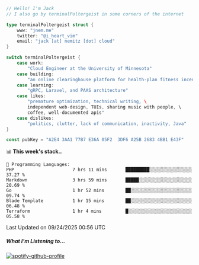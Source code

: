```go
// Hello! I'm Jack
// I also go by terminalPoltergeist in some corners of the internet

type terminalPoltergeist struct {
    www: "jnem.me"
    twitter: "@i_heart_vim"
    email: "jack [at] nemitz [dot] cloud"
}

switch terminalPoltergeist {
    case work:
        "Cloud Engineer at the University of Minnesota"
    case building:
        "an online clearinghouse platform for health-plan fitness incentive programs"
    case learning:
        "gRPC, Laravel, and PAAS architecture"
    case likes:
        "premature optimization, technical writing, \
        independent web-design, TUIs, sharing music with people, \
        coffee, well-documented apis"
    case dislikes:
        "politics, clutter, lack of communication, inactivity, Java"
}

const pubKey = "A2E4 3AA1 77B7 E36A 05F2  3DF6 A25B 2683 4BB1 E43F"
```

<!--START_SECTION:waka-->
📊 **This week's stack..** 

```text
💬 Programming Languages: 
PHP                      7 hrs 11 mins       █████████░░░░░░░░░░░░░░░░   37.27 % 
Markdown                 3 hrs 59 mins       █████░░░░░░░░░░░░░░░░░░░░   20.69 % 
Go                       1 hr 52 mins        ██░░░░░░░░░░░░░░░░░░░░░░░   09.74 % 
Blade Template           1 hr 15 mins        ██░░░░░░░░░░░░░░░░░░░░░░░   06.48 % 
Terraform                1 hr 4 mins         █░░░░░░░░░░░░░░░░░░░░░░░░   05.58 % 
```


 Last Updated on 09/24/2025 00:56 UTC
<!--END_SECTION:waka-->

##### What I'm Listening to...

[![spotify-github-profile](https://jnem.me/listening-item?maxAge=2592000)](https://jnem.me/listening)
